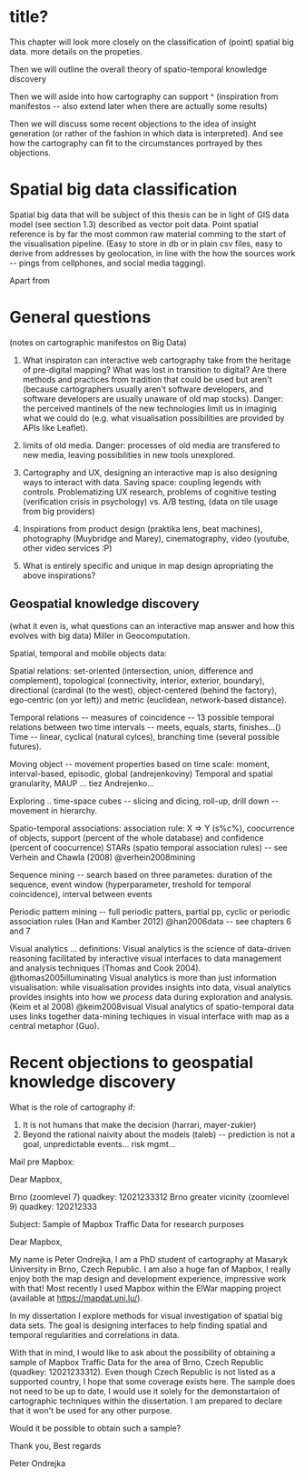 # title?

This chapter will look more closely on the classification of (point) spatial big data. more details on the propeties.

Then we will outline the overall theory of spatio-temporal knowledge discovery

Then we will aside into how cartography can support ^
(inspiration from manifestos -- also extend later when there are actually some results)

Then we will discuss some recent objections to the idea of insight generation (or rather of the fashion in which data is interpreted). And see how the cartography can fit to the circumstances portrayed by thes objections. 


# Spatial big data classification

Spatial big data that will be subject of this thesis can be in light of GIS data model (see section 1.3) described as vector poit data. Point spatial reference is by far the most common raw material comming to the start of the visualisation pipeline. (Easy to store in db or in plain csv files, easy to derive from addresses by geolocation, in line with the how the sources work -- pings from cellphones, and social media tagging). 

Apart from 





# General questions
(notes on cartographic manifestos on Big Data)

1. What inspiraton can interactive web cartography take from the heritage of pre-digital mapping? What was lost in transition to digital? Are there methods and practices from tradition that could be used but aren't (because cartographers usually aren't software developers, and software developers are usually unaware of old map stocks). Danger: the perceived mantinels of the new technologies limit us in imaginig what we could do (e.g. what visualisation possibilities are provided by APIs like Leaflet).

2. limits of old media. Danger: processes of old media are transfered to new media, leaving possibilities in new tools unexplored.

3. Cartography and UX, designing an interactive map is also designing ways to interact with data. Saving space: coupling legends with controls.
Problematizing UX research, problems of cognitive testing (verification crisis in psychology) vs. A/B testing,  (data on tile usage from big providers)

4. Inspirations from product design (praktika lens, beat machines), photography (Muybridge and Marey), cinematography, video (youtube, other video services :P)

5. What is entirely specific and unique in map design apropriating the above inspirations?


## Geospatial knowledge discovery 
(what it even is, what questions can an interactive map answer and how this evolves with big data)
Miller in Geocomputation. 

Spatial, temporal and mobile objects data:

Spatial relations: set-oriented (intersection, union, difference and complement), topological (connectivity, interior, exterior, boundary), directional (cardinal (to the west), object-centered (behind the factory), ego-centric (on yor left)) and metric (euclidean, network-based distance).

Temporal relations -- measures of coincidence -- 13 possible temporal relations between two time intervals -- meets, equals, starts, finishes...()
Time -- linear, cyclical (natural cylces), branching time (several possible futures).

Moving object -- movement properties based on time scale: moment, interval-based, episodic, global (andrejenkoviny)
Temporal and spatial granularity, MAUP ... tiez Andrejenko...

Exploring .. time-space cubes -- slicing and dicing, roll-up, drill down -- movement in hierarchy.

Spatio-temporal associations:
association rule: X => Y (s%c%), coocurrence of objects, support (percent of the whole database) and confidence (percent of coocurrence)
STARs (spatio temporal association rules) -- see Verhein and Chawla (2008) @verhein2008mining

Sequence mining -- search based on three parametes: duration of the sequence, event window (hyperparameter, treshold for temporal coincidence), interval between events

Periodic pattern mining -- full periodic patters, partial pp, cyclic or periodic association rules (Han and Kamber 2012) @han2006data -- see chapters 6 and 7

Visual analytics ... definitions:
Visual analytics is the science of data-driven reasoning facilitated by interactive visual interfaces to data management and analysis techniques (Thomas and Cook 2004). @thomas2005illuminating
Visual analytics is more than just information visualisation: while visualisation provides insights into data, visual analytics provides insights into how we *process* data during exploration and analysis. (Keim et al 2008) @keim2008visual
Visual analytics of spatio-temporal data uses links together data-mining techiques in visual interface with map as a central metaphor (Guo).


# Recent objections to geospatial knowledge discovery

What is the role of cartography if:

1. It is not humans that make the decision (harrari, mayer-zukier)
2. Beyond the rational naivity about the models (taleb) -- prediction is not a goal, unpredictable events... risk mgmt...


Mail pre Mapbox:

Dear Mapbox,

Brno (zoomlevel 7) quadkey: 12021233312
Brno greater vicinity (zoomlevel 9) quadkey: 120212333


Subject: Sample of Mapbox Traffic Data for research purposes

Dear Mapbox,

My name is Peter Ondrejka, I am a PhD student of cartography at Masaryk University in Brno, Czech Republic. I am also a huge fan of Mapbox, I really enjoy both the map design and development experience, impressive work with that! Most recently I used Mapbox within the ElWar mapping project (available at https://mapdat.uni.lu/).

In my dissertation I explore methods for visual investigation of spatial big data sets. The goal is designing interfaces to help finding spatial and temporal regularities and correlations in data. 

With that in mind, I would like to ask about the possibility of obtaining a sample of Mapbox Traffic Data for the area of Brno, Czech Republic (quadkey: 12021233312). Even though Czech Republic is not listed as a supported country, I hope that some coverage exists here. The sample does not need to be up to date, I would use it solely for the demonstartaion of cartographic techniques within the dissertation. I am prepared to declare that it won't be used for any other purpose.  

Would it be possible to obtain such a sample?

Thank you,
Best regards

Peter Ondrejka
